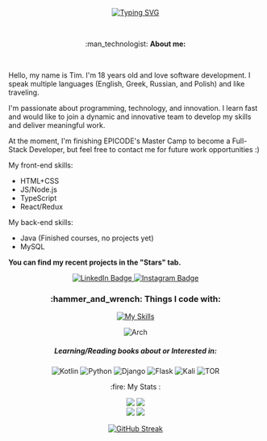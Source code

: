 <div align="center">

          
[![Typing SVG](https://readme-typing-svg.demolab.com?font=Martian+Mono&size=19&duration=2500&pause=600&color=E029F7&center=true&multiline=true&width=435&lines=Tim+Afanasiev;Junior+Full+Stack+Developer)](https://git.io/typing-svg)

 <br/>        
</div>

<p align="center"> :man_technologist: <strong>About me:</strong></p><br>            
<p>Hello, my name is Tim. I'm 18 years old and love software development. I speak multiple languages (English, Greek, Russian, and Polish) and like traveling.

I'm passionate about programming, technology, and innovation. I learn fast and would like to join a dynamic and innovative team to develop my skills and deliver meaningful work.

At the moment, I'm finishing EPICODE's Master Camp to become a Full-Stack Developer, but feel free to contact me for future work opportunities :)
</p>
My front-end skills:
<ul>
<li>HTML+CSS</li>       
<li>JS/Node.js</li>
<li>TypeScript</li>
<li>React/Redux</li>
</ul>   
My back-end skills:
<ul>
<li>Java (Finished courses, no projects yet)</li>
<li>MySQL</li>
</ul>

<strong>You can find my recent projects in the "Stars" tab.</strong>



<div id="header" align="center">
          <div id="badges">
        <div id="social" align="center">
                    <a href="https://www.linkedin.com/in/talmkg/">
                      <img src="https://img.shields.io/badge/LinkedIn-blue?style=for-the-badge&logo=linkedin&logoColor=white" alt="LinkedIn Badge"/>
                    </a>
                    <a href="https://www.instagram.com/talmkg/">
                      <img src="https://img.shields.io/badge/Instagram-red?style=for-the-badge&logo=instagram&logoColor=white" alt="Instagram Badge"/>
                        </div>
                    </a>
            
                      
            
   
</div>



<div id="skills" align="center">



<h3 align="center">:hammer_and_wrench: Things I code with:</h3>


[![My Skills](https://skillicons.dev/icons?i=html,md,css,nodejs,bootstrap,ts,react,redux,mongodb,git,github,linux,bash,vscode&perline=14)](https://skillicons.dev)

  
  
![Arch](https://img.shields.io/badge/Arch%20Linux-1793D1?logo=arch-linux&logoColor=fff&style=for-the-badge)
  
  
  <h5 align="center">Learning/Reading books about or Interested in:</h5>
  
  
![Kotlin](https://img.shields.io/badge/kotlin-%237F52FF.svg?style=for-the-badge&logo=kotlin&logoColor=white)
![Python](https://img.shields.io/badge/python-3670A0?style=for-the-badge&logo=python&logoColor=ffdd54)
![Django](https://img.shields.io/badge/django-%23092E20.svg?style=for-the-badge&logo=django&logoColor=white)
![Flask](https://img.shields.io/badge/flask-%23000.svg?style=for-the-badge&logo=flask&logoColor=white)
![Kali](https://img.shields.io/badge/Kali-268BEE?style=for-the-badge&logo=kalilinux&logoColor=white)
![TOR](https://img.shields.io/badge/tor-%237E4798.svg?style=for-the-badge&logo=tor-project&logoColor=white)
  
  <p align="center">:fire: My Stats :</p>
<div id="stats" align="center">
<img class="img" src="https://raw.githubusercontent.com/talmkg/github-stats/master/generated/overview.svg#gh-dark-mode-only"/>
<img class="img" src="https://raw.githubusercontent.com/talmkg/github-stats/master/generated/languages.svg#gh-dark-mode-only"/>
  </div>
<div id="stats" align="center">
<img class="img" src="https://raw.githubusercontent.com/talmkg/github-stats/master/generated/overview.svg#gh-light-mode-only"/>
<img class="img" src="https://raw.githubusercontent.com/talmkg/github-stats/master/generated/languages.svg#gh-light-mode-only"/>
  </div>
  
[![GitHub Streak](http://github-readme-streak-stats.herokuapp.com?user=talmkg&theme=onedark_duo&border_radius=4)](https://git.io/streak-stats)
  
  

